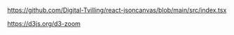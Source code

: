 https://github.com/Digital-Tvilling/react-jsoncanvas/blob/main/src/index.tsx

https://d3js.org/d3-zoom

